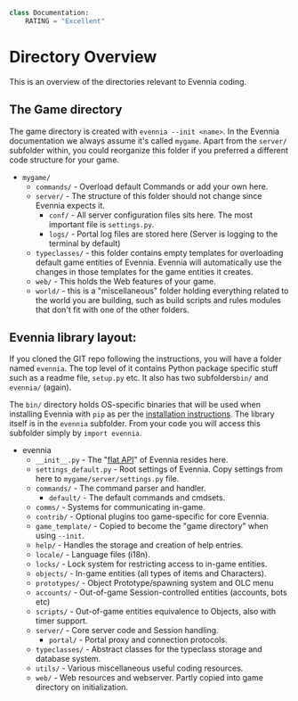 ```python
class Documentation:
    RATING = "Excellent"
```

# Directory Overview

This is an overview of the directories relevant to Evennia coding. 

## The Game directory

The game directory is created with `evennia --init <name>`. In the Evennia documentation we always assume it's called `mygame`. Apart from the `server/` subfolder within, you could reorganize this folder if you preferred a different code structure for your game.

- `mygame/`
  - `commands/` - Overload default Commands or add your own here.
  - `server/`  - The structure of this folder should not change since Evennia expects it.  
    - `conf/` - All server configuration files sits here. The most important file is `settings.py`. 
    - `logs/` - Portal log files are stored here (Server is logging to the terminal by default)
  - `typeclasses/` - this folder contains empty templates for overloading default game entities of Evennia. Evennia will automatically use the changes in those templates for the game entities it creates. 
  - `web/` - This holds the Web features of your game. 
  - `world/` - this is a "miscellaneous" folder holding everything related to the world you are building, such as build scripts and rules modules that don't fit with one of the other folders.  

## Evennia library layout:

If you cloned the GIT repo following the instructions, you will have a folder named `evennia`. The top level of it contains Python package specific stuff such as a readme file, `setup.py` etc. It also has two subfolders`bin/` and `evennia/` (again).  

The `bin/` directory holds OS-specific binaries that will be used when installing Evennia with `pip` as per the [installation instructions](../../evennia_core/setup/installation). The library itself is in the `evennia` subfolder. From your code you will access this subfolder simply by `import evennia`. 

- evennia
   - `__init__.py` - The "[flat API](../../evennia_core/evennia-flat-api)" of Evennia resides here. 
   - `settings_default.py` - Root settings of Evennia. Copy settings from here to `mygame/server/settings.py` file.
   - `commands/` - The command parser and handler.
     - `default/` - The default commands and cmdsets. 
   - `comms/` - Systems for communicating in-game. 
   - `contrib/` - Optional plugins too game-specific for core Evennia.
   - `game_template/` - Copied to become the "game directory" when using `--init`. 
   - `help/` - Handles the storage and  creation of help entries.
   - `locale/` - Language files (i18n).
   - `locks/` - Lock system for restricting access to in-game entities.
   - `objects/` - In-game entities (all types of items and Characters).
   - `prototypes/` - Object Prototype/spawning system and OLC menu
   - `accounts/` - Out-of-game Session-controlled entities (accounts, bots etc)
   - `scripts/` - Out-of-game entities equivalence to Objects, also with timer support. 
   - `server/` - Core server code and Session handling. 
     - `portal/` - Portal proxy and connection protocols.
   - `typeclasses/` - Abstract classes for the typeclass storage and database system.
   - `utils/` - Various miscellaneous useful coding resources.
   - `web/` - Web resources and webserver. Partly copied into game directory on initialization.
